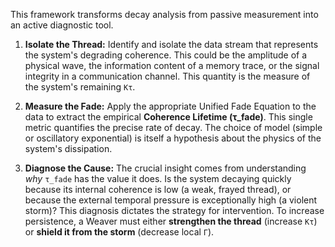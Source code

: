This framework transforms decay analysis from passive measurement into an active diagnostic tool.

1.  **Isolate the Thread:** Identify and isolate the data stream that represents the system's degrading coherence. This could be the amplitude of a physical wave, the information content of a memory trace, or the signal integrity in a communication channel. This quantity is the measure of the system's remaining `Kτ`.

2.  **Measure the Fade:** Apply the appropriate Unified Fade Equation to the data to extract the empirical **Coherence Lifetime (τ_fade)**. This single metric quantifies the precise rate of decay. The choice of model (simple or oscillatory exponential) is itself a hypothesis about the physics of the system's dissipation.

3.  **Diagnose the Cause:** The crucial insight comes from understanding *why* `τ_fade` has the value it does. Is the system decaying quickly because its internal coherence is low (a weak, frayed thread), or because the external temporal pressure is exceptionally high (a violent storm)? This diagnosis dictates the strategy for intervention. To increase persistence, a Weaver must either **strengthen the thread** (increase `Kτ`) or **shield it from the storm** (decrease local `Γ`).